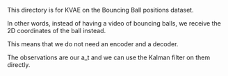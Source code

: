 This directory is for KVAE on the Bouncing Ball positions dataset. 

In other words, instead of having a video of bouncing balls, we receive the 2D coordinates of the ball instead. 

This means that we do not need an encoder and a decoder. 

The observations are our a_t and we can use the Kalman filter on them directly. 
